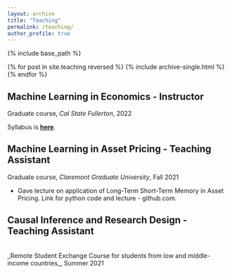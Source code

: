 ```yaml
---
layout: archive
title: "Teaching"
permalink: /teaching/
author_profile: true
---
```


{% include base_path %}


{% for post in site.teaching reversed %}
  {% include archive-single.html %}
{% endfor %}

## Machine Learning in Economics - Instructor
Graduate course, _Cal State Fullerton_, 2022

Syllabus is [**<u>here</u>**](https://github.com/assamidanov/econ_590/blob/ba254fd39e6ad820e6c62773bced768e7fffecf6/syllabus/Syllabus.pdf).

## Machine Learning in Asset Pricing - Teaching Assistant
Graduate course, _Claremont Graduate University_, Fall 2021
<br>
* Gave lecture on application of Long-Term Short-Term Memory in Asset Pricing. Link for python code and lecture - github.com.

## Causal Inference and Research Design - Teaching Assistant
<br>
_Remote Student Exchange Course for students from low and middle-income countries_, Summer 2021




